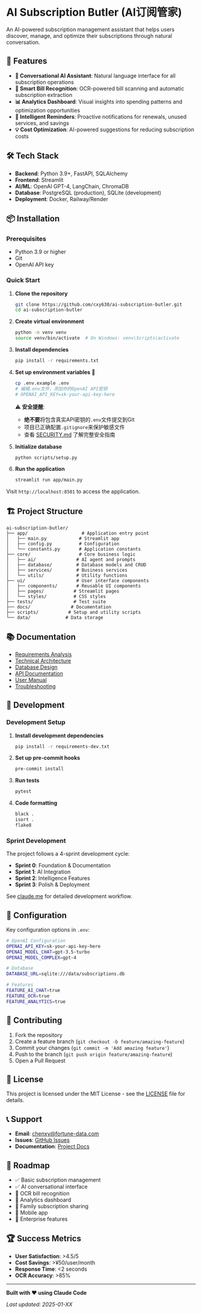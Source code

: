 # AI Subscription Butler (AI订阅管家)

An AI-powered subscription management assistant that helps users discover, manage, and optimize their subscriptions through natural conversation.

## 🚀 Features

- **🤖 Conversational AI Assistant**: Natural language interface for all subscription operations
- **📱 Smart Bill Recognition**: OCR-powered bill scanning and automatic subscription extraction
- **📊 Analytics Dashboard**: Visual insights into spending patterns and optimization opportunities
- **🔔 Intelligent Reminders**: Proactive notifications for renewals, unused services, and savings
- **💡 Cost Optimization**: AI-powered suggestions for reducing subscription costs

## 🛠️ Tech Stack

- **Backend**: Python 3.9+, FastAPI, SQLAlchemy
- **Frontend**: Streamlit
- **AI/ML**: OpenAI GPT-4, LangChain, ChromaDB
- **Database**: PostgreSQL (production), SQLite (development)
- **Deployment**: Docker, Railway/Render

## 📦 Installation

### Prerequisites

- Python 3.9 or higher
- Git
- OpenAI API key

### Quick Start

1. **Clone the repository**
   ```bash
   git clone https://github.com/cxy630/ai-subscription-butler.git
   cd ai-subscription-butler
   ```

2. **Create virtual environment**
   ```bash
   python -m venv venv
   source venv/bin/activate  # On Windows: venv\Scripts\activate
   ```

3. **Install dependencies**
   ```bash
   pip install -r requirements.txt
   ```

4. **Set up environment variables** 🔑
   ```bash
   cp .env.example .env
   # 编辑.env文件，添加你的OpenAI API密钥
   # OPENAI_API_KEY=sk-your-api-key-here
   ```

   ⚠️ **安全提醒**:
   - **绝不要**将包含真实API密钥的`.env`文件提交到Git
   - 项目已正确配置`.gitignore`来保护敏感文件
   - 查看 [SECURITY.md](SECURITY.md) 了解完整安全指南

5. **Initialize database**
   ```bash
   python scripts/setup.py
   ```

6. **Run the application**
   ```bash
   streamlit run app/main.py
   ```

Visit `http://localhost:8501` to access the application.

## 🏗️ Project Structure

```
ai-subscription-butler/
├── app/                    # Application entry point
│   ├── main.py            # Streamlit app
│   ├── config.py          # Configuration
│   └── constants.py       # Application constants
├── core/                  # Core business logic
│   ├── ai/               # AI agent and prompts
│   ├── database/         # Database models and CRUD
│   ├── services/         # Business services
│   └── utils/            # Utility functions
├── ui/                   # User interface components
│   ├── components/       # Reusable UI components
│   ├── pages/           # Streamlit pages
│   └── styles/          # CSS styles
├── tests/               # Test suite
├── docs/               # Documentation
├── scripts/           # Setup and utility scripts
└── data/             # Data storage
```

## 📚 Documentation

- [Requirements Analysis](docs/requirement.md)
- [Technical Architecture](docs/architecture.md)
- [Database Design](docs/database.md)
- [API Documentation](docs/api.md)
- [User Manual](docs/user-manual.md)
- [Troubleshooting](docs/troubleshooting.md)

## 🚀 Development

### Development Setup

1. **Install development dependencies**
   ```bash
   pip install -r requirements-dev.txt
   ```

2. **Set up pre-commit hooks**
   ```bash
   pre-commit install
   ```

3. **Run tests**
   ```bash
   pytest
   ```

4. **Code formatting**
   ```bash
   black .
   isort .
   flake8
   ```

### Sprint Development

The project follows a 4-sprint development cycle:

- **Sprint 0**: Foundation & Documentation
- **Sprint 1**: AI Integration
- **Sprint 2**: Intelligence Features
- **Sprint 3**: Polish & Deployment

See [claude.me](claude.me) for detailed development workflow.

## 🔧 Configuration

Key configuration options in `.env`:

```bash
# OpenAI Configuration
OPENAI_API_KEY=sk-your-api-key-here
OPENAI_MODEL_CHAT=gpt-3.5-turbo
OPENAI_MODEL_COMPLEX=gpt-4

# Database
DATABASE_URL=sqlite:///data/subscriptions.db

# Features
FEATURE_AI_CHAT=true
FEATURE_OCR=true
FEATURE_ANALYTICS=true
```

## 🤝 Contributing

1. Fork the repository
2. Create a feature branch (`git checkout -b feature/amazing-feature`)
3. Commit your changes (`git commit -m 'Add amazing feature'`)
4. Push to the branch (`git push origin feature/amazing-feature`)
5. Open a Pull Request

## 📄 License

This project is licensed under the MIT License - see the [LICENSE](LICENSE) file for details.

## 📞 Support

- **Email**: chenxy@fortune-data.com
- **Issues**: [GitHub Issues](https://github.com/cxy630/ai-subscription-butler/issues)
- **Documentation**: [Project Docs](docs/)

## 🎯 Roadmap

- ✅ Basic subscription management
- ✅ AI conversational interface
- 🔄 OCR bill recognition
- 🔄 Analytics dashboard
- 📅 Family subscription sharing
- 📅 Mobile app
- 📅 Enterprise features

## 🏆 Success Metrics

- **User Satisfaction**: >4.5/5
- **Cost Savings**: >¥50/user/month
- **Response Time**: <2 seconds
- **OCR Accuracy**: >85%

---

**Built with ❤️ using Claude Code**

*Last updated: 2025-01-XX*